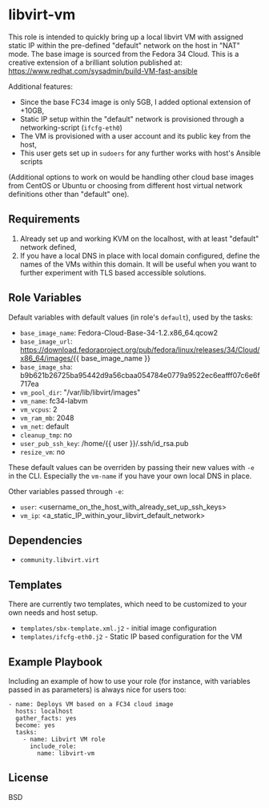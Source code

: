 libvirt-vm
==========

This role is intended to quickly bring up a local libvirt VM with assigned static IP within the pre-defined "default" network on the host in "NAT" mode. The base image is sourced from the Fedora 34 Cloud.
This is a creative extension of a brilliant solution published at: https://www.redhat.com/sysadmin/build-VM-fast-ansible

Additional features:
* Since the base FC34 image is only 5GB, I added optional extension of +10GB,
* Static IP setup within the "default" network is provisioned through a networking-script (`ifcfg-eth0`)
* The VM is provisioned with a user account and its public key from the host,
* This user gets set up in `sudoers` for any further works with host's Ansible scripts

(Additional options to work on would be handling other cloud base images from CentOS or Ubuntu or choosing from different host virtual network definitions other than "default" one).

Requirements
------------

1. Already set up and working KVM on the localhost, with at least "default" network defined,
2. If you have a local DNS in place with local domain configured, define the names of the VMs within this domain. It will be useful when you want to further experiment with TLS based accessible solutions.

Role Variables
--------------

Default variables with default values (in role's `default`), used by the tasks:

* `base_image_name`: Fedora-Cloud-Base-34-1.2.x86_64.qcow2
* `base_image_url`: https://download.fedoraproject.org/pub/fedora/linux/releases/34/Cloud/x86_64/images/{{ base_image_name }}
* `base_image_sha`: b9b621b26725ba95442d9a56cbaa054784e0779a9522ec6eafff07c6e6f717ea
* `vm_pool_dir`: "/var/lib/libvirt/images"
* `vm_name`: fc34-labvm
* `vm_vcpus`: 2
* `vm_ram_mb`: 2048
* `vm_net`: default
* `cleanup_tmp`: no
* `user_pub_ssh_key`: /home/{{ user }}/.ssh/id_rsa.pub
* `resize_vm`: no

These default values can be overriden by passing their new values with `-e` in the CLI. Especially the `vm-name` if you have your own local DNS in place.

Other variables passed through `-e`:
* `user`: <username_on_the_host_with_already_set_up_ssh_keys>
* `vm_ip`: <a_static_IP_within_your_libvirt_default_network>

Dependencies
------------

* `community.libvirt.virt`

Templates
---------

There are currently two templates, which need to be customized to your own needs and host setup.

* `templates/sbx-template.xml.j2` - initial image configuration 
* `templates/ifcfg-eth0.j2` - Static IP based configuration for the VM 


Example Playbook
----------------

Including an example of how to use your role (for instance, with variables passed in as parameters) is always nice for users too:

```
- name: Deploys VM based on a FC34 cloud image
  hosts: localhost
  gather_facts: yes
  become: yes
  tasks:
    - name: Libvirt VM role
      include_role:
        name: libvirt-vm
```

License
-------

BSD

